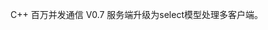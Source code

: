 <!--
 * @Author       : yaowenzhou
 * @Date         : 2021-03-31 16:05:50
 * @LastEditors  : yaowenzhou
 * @LastEditTime : 2021-04-01 16:06:09
 * @version      : 
 * @Description  : 
-->
C++ 百万并发通信 V0.7
服务端升级为select模型处理多客户端。